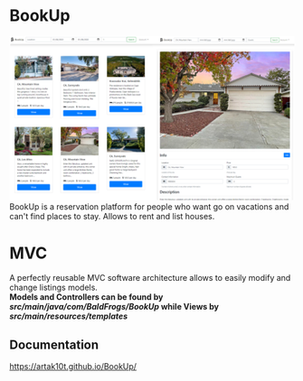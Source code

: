 # BookUp
![BookUp](bookUp.png)
BookUp is a reservation platform for people who want go on vacations and can't find places to stay. Allows to rent and list houses. 

# MVC
A perfectly reusable MVC software architecture allows to easily modify and change listings models.  
**Models and Controllers can be found by *src/main/java/com/BaldFrogs/BookUp* while Views by *src/main/resources/templates***

## Documentation
https://artak10t.github.io/BookUp/
